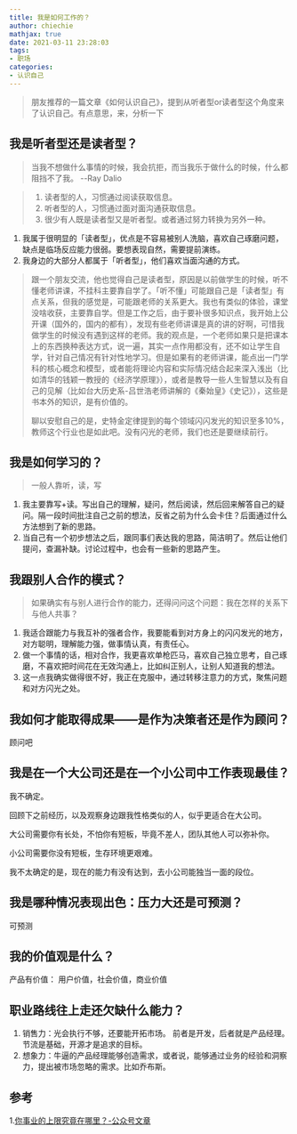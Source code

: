 ```yaml
---
title: 我是如何工作的？
author: chiechie
mathjax: true
date: 2021-03-11 23:28:03
tags:
- 职场
categories: 
- 认识自己
---
```


> 朋友推荐的一篇文章《如何认识自己》，提到从听者型or读者型这个角度来了认识自己。有点意思，来，分析一下


## 我是听者型还是读者型？

> 当我不想做什么事情的时候，我会抗拒，而当我乐于做什么的时候，什么都阻挡不了我。 
> --Ray Dalio

> 1. 读者型的人，习惯通过阅读获取信息。
> 2. 听者型的人，习惯通过面对面沟通获取信息。
> 3. 很少有人既是读者型又是听者型。或者通过努力转换为另外一种。
   
1. 我属于很明显的「读者型」，优点是不容易被别人洗脑，喜欢自己琢磨问题，缺点是临场反应能力很弱。要想表现自然，需要提前演练。
2. 我身边的大部分人都属于「听者型」，他们喜欢当面沟通的方式。

> 跟一个朋友交流，他也觉得自己是读者型，原因是以前做学生的时候，听不懂老师讲课，不挂科主要靠自学了。「听不懂」可能跟自己是「读者型」有点关系，但我的感觉是，可能跟老师的关系更大。我也有类似的体验，课堂没啥收获，主要靠自学。但是工作之后，由于要补很多知识点，我开始上公开课（国外的，国内的都有），发现有些老师讲课是真的讲的好啊，可惜我做学生的时候没有遇到这样的老师。我的观点是，一个老师如果只是把课本上的东西换种表达方式，说一遍，其实一点作用都没有，还不如让学生自学，针对自己情况有针对性地学习。但是如果有的老师讲课，能点出一门学科的核心概念和模型，或者能将理论内容和实际情况结合起来深入浅出（比如清华的钱颖一教授的《经济学原理》），或者是教导一些人生智慧以及有自己的见解（比如台大历史系-吕世浩老师讲解的《秦始皇》《史记》），这些是书本外的知识，是有价值的。
> 
> 聊以安慰自己的是，史特金定律提到的每个领域闪闪发光的知识至多10%，教师这个行业也是如此吧。没有闪光的老师，我们也还是要继续前行。


## 我是如何学习的？
> 一般人靠听，读，写

1. 我主要靠写+读。写出自己的理解，疑问，然后阅读，然后回来解答自己的疑问。隔一段时间批注自己之前的想法，反省之前为什么会卡住？后面通过什么方法想到了新的思路。
2. 当自己有一个初步想法之后，跟同事们表达我的思路，简洁明了。然后让他们提问，查漏补缺。讨论过程中，也会有一些新的思路产生。



## 我跟别人合作的模式？

> 如果确实有与别人进行合作的能力，还得问问这个问题：我在怎样的关系下与他人共事？

1. 我适合跟能力与我互补的强者合作，我要能看到对方身上的闪闪发光的地方，对方聪明，理解能力强，做事情认真，有责任心。
2. 做一个事情的话，相对合作，我更喜欢单枪匹马，喜欢自己独立思考，自己琢磨，不喜欢把时间花在无效沟通上，比如纠正别人，让别人知道我的想法。
3. 这一点我确实做得很不好，我正在克服中，通过转移注意力的方式，聚焦问题和对方闪光之处。

## 我如何才能取得成果——是作为决策者还是作为顾问？

顾问吧

## 我是在一个大公司还是在一个小公司中工作表现最佳？

我不确定。

回顾下之前经历，以及观察身边跟我性格类似的人，似乎更适合在大公司。

大公司需要你有长处，不怕你有短板，毕竟不差人，团队其他人可以弥补你。

小公司需要你没有短板，生存环境更艰难。

我不太确定的是，现在的能力有没有达到，去小公司能独当一面的段位。

## 我是哪种情况表现出色：压力大还是可预测？

可预测

## 我的价值观是什么？

产品有价值： 用户价值，社会价值，商业价值

## 职业路线往上走还欠缺什么能力？

1. 销售力：光会执行不够，还要能开拓市场。 前者是开发，后者就是产品经理。节流是基础，开源才是追求的目标。
2. 想象力：牛逼的产品经理能够创造需求，或者说，能够通过业务的经验和洞察力，提出被市场忽略的需求。比如乔布斯。


## 参考


1.[你事业的上限究竟在哪里？-公众号文章](https://mp.weixin.qq.com/s?src=11&timestamp=1615476352&ver=2940&signature=2sRvaRpQinI2YVCYYfi3Amq*2KJv2UTfXyQWq-uML68g4DuwxKNaulHbkixJc91hNrDn2MHZUVgTr8T4RSCLVRZa3pGGRXm921lm*wgATyH*Azwj-rBslwjClDhLx*eL&new=1)